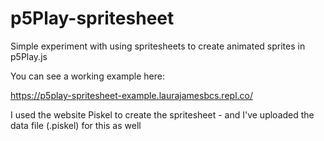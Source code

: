# p5Play-spritesheet
Simple experiment with using spritesheets to create animated sprites in p5Play.js

You can see a working example here:

https://p5play-spritesheet-example.laurajamesbcs.repl.co/


I used the website Piskel to create the spritesheet - and I've uploaded the data file (.piskel) for this as well
